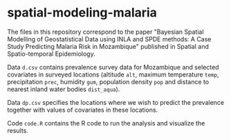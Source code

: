 # spatial-modeling-malaria

The files in this repository correspond to the paper "Bayesian Spatial Modelling of Geostatistical Data using INLA and SPDE methods: A Case Study Predicting Malaria Risk in Mozambique" published in Spatial and Spatio-temporal Epidemiology.

Data `d.csv` contains prevalence survey data for Mozambique and selected covariates in surveyed locations (altitude `alt`, maximum temperature `temp`, precipitation `prec`, humidity `gum`, population density `pop` and distance to nearest inland water bodies `dist_aqua`).

Data `dp.csv` specifies the locations where we wish to predict the prevalence together with values of covariates in these locations.

Code `code.R` contains the R code to run the analysis and visualize the results.
